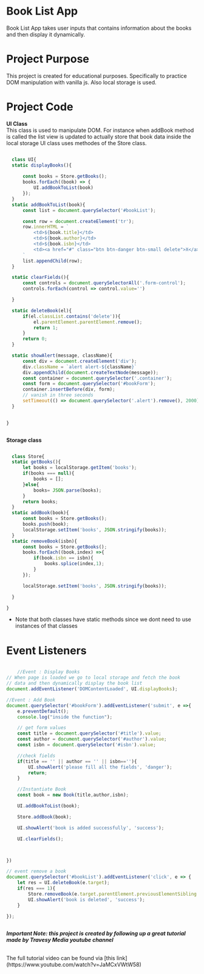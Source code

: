 # Book List App

   Book List App takes user inputs that contains information
 about the books and then display it dynamically.

# Project Purpose

  This project is created for educational purposes. Specifically to
 practice DOM manipulation with vanilla js. Also local storage is used.

# Project Code 

  **UI Class** <br />
  This class is used to manipulate DOM. For instance when addBook method is
  called the list view is updated to actually store that book data inside the
  local storage UI class uses methodes of the Store class.

  ```javascript

    class UI{
    static displayBooks(){
       
        const books = Store.getBooks();
        books.forEach((book) => {
            UI.addBookToList(book)
        });
    }
    static addBookToList(book){
        const list = document.querySelector('#bookList');

        const row = document.createElement('tr');
        row.innerHTML = `
            <td>${book.title}</td>
            <td>${book.author}</td>
            <td>${book.isbn}</td>
            <td><a href="#" class="btn btn-danger btn-small delete">X</a></td>
        `
        list.appendChild(row);
    }

    static clearFields(){
        const controls = document.querySelectorAll('.form-control');
        controls.forEach(control => control.value='')

    }

    static deleteBook(el){
        if(el.classList.contains('delete')){
            el.parentElement.parentElement.remove();
            return 1;
        }
        return 0;
    }

    static showAlert(message, className){
        const div = document.createElement('div');
        div.className = `alert alert-${className}`
        div.appendChild(document.createTextNode(message));
        const container = document.querySelector('.container');
        const form = document.querySelector('#bookForm');
        container.insertBefore(div, form);    
        // vanish in three seconds
        setTimeout(() => document.querySelector('.alert').remove(), 2000);
    }

    
}



```

  **Storage class**

  ```javascript

    class Store{
    static getBooks(){
        let books = localStorage.getItem('books');
        if(books === null){
            books = [];
        }else{
            books= JSON.parse(books);
        }
        return books;
    }
    static addBook(book){
        const books = Store.getBooks();
        books.push(book);
        localStorage.setItem('books', JSON.stringify(books));
    }
    static removeBook(isbn){
        const books = Store.getBooks();
        books.forEach((book,index) =>{
            if(book.isbn == isbn){
                books.splice(index,1);
            }
        });

        localStorage.setItem('books', JSON.stringify(books));

    }

}

```

  * Note that both classes have static methods since we dont need to use
  instances of that classes

# Event Listeners

```javascript

    //Event : Display Books
// When page is loaded we go to local storage and fetch the book
// data and then dynamically display the book list
document.addEventListener('DOMContentLoaded', UI.displayBooks);

//Event : Add Book
document.querySelector('#bookForm').addEventListener('submit', e =>{
    e.preventDefault();
    console.log("inside the function");

    // get form values
    const title = document.querySelector('#title').value;
    const author = document.querySelector('#author').value;
    const isbn = document.querySelector('#isbn').value;

    //check fields
    if(title == '' || author == '' || isbn==''){
        UI.showAlert('please fill all the fields', 'danger');
        return;
    }

    //Instantiate Book
    const book = new Book(title,author,isbn);

    UI.addBookToList(book);

    Store.addBook(book);

    UI.showAlert('book is added successfully', 'success');

    UI.clearFields();



})

// event remove a book
document.querySelector('#bookList').addEventListener('click', e => {
    let res = UI.deleteBook(e.target);
    if(res === 1){
        Store.removeBook(e.target.parentElement.previousElementSibling.textContent);
        UI.showAlert('book is deleted', 'success');
    }
    
});



```

***Important Note: this project is created by following up a great tutorial made by Travesy Media youtube channel*** 

<br />
The full tutorial video can be found via [this link](https://www.youtube.com/watch?v=JaMCxVWtW58) 